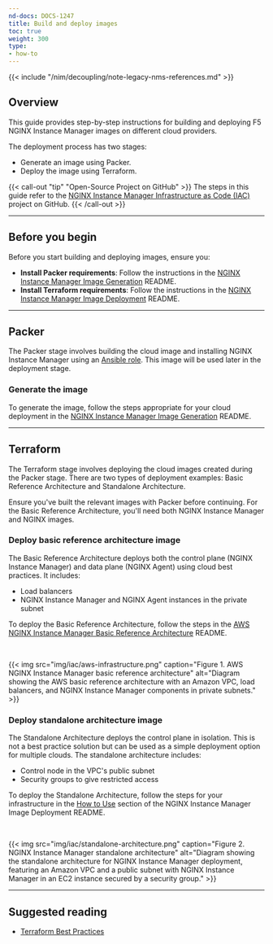 ```yaml
---
nd-docs: DOCS-1247
title: Build and deploy images
toc: true
weight: 300
type:
- how-to
---
```


{{< include "/nim/decoupling/note-legacy-nms-references.md" >}}

## Overview

This guide provides step-by-step instructions for building and deploying F5 NGINX Instance Manager images on different cloud providers.

The deployment process has two stages:

- Generate an image using Packer.
- Deploy the image using Terraform.

{{< call-out "tip" "Open-Source Project on GitHub" >}}
The steps in this guide refer to the [NGINX Instance Manager Infrastructure as Code (IAC)](https://github.com/nginxinc/nginx-management-suite-iac) project on GitHub.
{{< /call-out >}}

---

## Before you begin

Before you start building and deploying images, ensure you:

- **Install Packer requirements**: Follow the instructions in the [NGINX Instance Manager Image Generation](https://github.com/nginxinc/nginx-management-suite-iac/tree/main/packer#Requirements) README.
- **Install Terraform requirements**: Follow the instructions in the [NGINX Instance Manager Image Deployment](https://github.com/nginxinc/nginx-management-suite-iac/tree/main/packer#Requirements) README.

---

## Packer

The Packer stage involves building the cloud image and installing NGINX Instance Manager using an [Ansible role](https://github.com/nginxinc/ansible-role-nginx-management-suite). This image will be used later in the deployment stage.

### Generate the image

To generate the image, follow the steps appropriate for your cloud deployment in the [NGINX Instance Manager Image Generation](https://github.com/nginxinc/nginx-management-suite-iac/tree/main/packer#how-to-use) README.

---

## Terraform

The Terraform stage involves deploying the cloud images created during the Packer stage. There are two types of deployment examples: Basic Reference Architecture and Standalone Architecture.

Ensure you've built the relevant images with Packer before continuing. For the Basic Reference Architecture, you'll need both NGINX Instance Manager and NGINX images.

### Deploy basic reference architecture image

The Basic Reference Architecture deploys both the control plane (NGINX Instance Manager) and data plane (NGINX Agent) using cloud best practices. It includes:

- Load balancers
- NGINX Instance Manager and NGINX Agent instances in the private subnet

To deploy the Basic Reference Architecture, follow the steps in the [AWS NGINX Instance Manager Basic Reference Architecture](https://github.com/nginxinc/nginx-management-suite-iac/blob/main/terraform/basic-reference/aws/README.md) README.

<br>

{{< img src="img/iac/aws-infrastructure.png" caption="Figure 1. AWS NGINX Instance Manager basic reference architecture" alt="Diagram showing the AWS basic reference architecture with an Amazon VPC, load balancers, and NGINX Instance Manager components in private subnets." >}}

### Deploy standalone architecture image

The Standalone Architecture deploys the control plane in isolation. This is not a best practice solution but can be used as a simple deployment option for multiple clouds. The standalone architecture includes:

- Control node in the VPC's public subnet
- Security groups to give restricted access

To deploy the Standalone Architecture, follow the steps for your infrastructure in the [How to Use](https://github.com/nginxinc/nginx-management-suite-iac/tree/main/terraform#how-to-use) section of the NGINX Instance Manager Image Deployment README.

<br>

{{< img src="img/iac/standalone-architecture.png" caption="Figure 2. NGINX Instance Manager standalone architecture" alt="Diagram showing the standalone architecture for NGINX Instance Manager deployment, featuring an Amazon VPC and a public subnet with NGINX Instance Manager in an EC2 instance secured by a security group." >}}

---

## Suggested reading

- [Terraform Best Practices](https://developer.hashicorp.com/terraform/cloud-docs/recommended-practices)